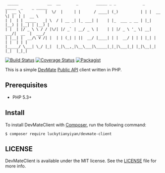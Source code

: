 ```
 _____             __  __       _        _____ _ _            _   _____  _    _ _____  
|  __ \           |  \/  |     | |      / ____| (_)          | | |  __ \| |  | |  __ \
| |  | | _____   _| \  / | __ _| |_ ___| |    | |_  ___ _ __ | |_| |__) | |__| | |__) |
| |  | |/ _ \ \ / / |\/| |/ _` | __/ _ \ |    | | |/ _ \ '_ \| __|  ___/|  __  |  ___/
| |__| |  __/\ V /| |  | | (_| | ||  __/ |____| | |  __/ | | | |_| |    | |  | | |     
|_____/ \___| \_/ |_|  |_|\__,_|\__\___|\_____|_|_|\___|_| |_|\__|_|    |_|  |_|_|     
```
[![Build Status](https://travis-ci.org/luckytianyiyan/DevMateClientPHP.svg?branch=master)](https://travis-ci.org/luckytianyiyan/DevMateClientPHP)
[![Coverage Status](https://coveralls.io/repos/github/luckytianyiyan/DevMateClientPHP/badge.svg?branch=feature%2Fcoveralls)](https://coveralls.io/github/luckytianyiyan/DevMateClientPHP?branch=feature%2Fcoveralls)
[![Packagist](https://img.shields.io/packagist/v/luckytianyiyan/devmate-client.svg)](https://packagist.org/packages/luckytianyiyan/devmate-client)

This is a simple [DevMate](http://devmate.com/) [Public API](https://docs.devmate.com/docs/api) client written in PHP.

Prerequisites
---
- PHP 5.3+

Install
---
To install DevMateClient with [Composer](https://getcomposer.org/), run the following command:
```
$ composer require luckytianyiyan/devmate-client
```

LICENSE
---
DevMateClient is available under the MIT license. See the [LICENSE](LICENSE) file for more info.
